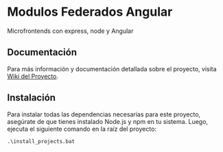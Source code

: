 # Modulos Federados Angular

Microfrontends con express, node y Angular

## Documentación
Para más información y documentación detallada sobre el proyecto, visita  [Wiki del Proyecto](https://app.gitbook.com/o/f6sc898kolNIxiLAEsFn/s/vohSJElwP8NTLcIIgnXb/#miscelanea).

## Instalación
Para instalar todas las dependencias necesarias para este proyecto, asegúrate de que tienes instalado Node.js y npm en tu sistema. Luego, ejecuta el siguiente comando en la raíz del proyecto:

```cmd
.\install_projects.bat
